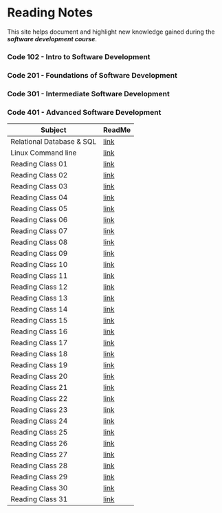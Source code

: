
 # Reading Notes 

 This site helps document and highlight new knowledge gained during the ***software development course***.


### Code 102 - Intro to Software Development
### Code 201 - Foundations of Software Development
### Code 301 - Intermediate Software Development
### Code 401 - Advanced Software Development



| Subject        | ReadMe                          |
|---------------|---------------------------------|
| Relational Database & SQL | [link](./Relational%20Database/README.md) |
| Linux Command line | [link](./Linux%20Command%20line/README.md) |
| Reading Class 01 | [link](./ReadingC1/README.md) |
| Reading Class 02  | [link](./ReadingC2/README.md) |
| Reading Class 03  | [link](./ReadingC3/README.md) |
| Reading Class 04  | [link](./ReadingC4/README.md) |
| Reading Class 05  | [link](https://malakodtalla.github.io/reading-notes/ReadingC5/) |
| Reading Class 06  | [link](./ReadingC6/README.md) |
| Reading Class 07  | [link](https://malakodtalla.github.io/reading-notes/ReadingC7/) |
| Reading Class 08  | [link](https://malakodtalla.github.io/reading-notes/ReadingC8/) |
| Reading Class 09  | [link](https://malakodtalla.github.io/reading-notes/ReadingC9/) |
| Reading Class 10  | [link](https://malakodtalla.github.io/reading-notes/ReadingC10/) |
| Reading Class 11 | [link](https://malakodtalla.github.io/reading-notes/ReadingC11/) |
| Reading Class 12 | [link](https://malakodtalla.github.io/reading-notes/ReadingC12/) |
| Reading Class 13 | [link](https://malakodtalla.github.io/reading-notes/ReadingC13) |
| Reading Class 14 | [link](https://malakodtalla.github.io/reading-notes/ReadingC14/) |
| Reading Class 15 | [link](https://malakodtalla.github.io/reading-notes/ReadingC15/) |
| Reading Class 16 | [link](https://malakodtalla.github.io/reading-notes/ReadingC16/) |
| Reading Class 17 | [link](https://malakodtalla.github.io/reading-notes/ReadingC17/) |
| Reading Class 18 | [link](https://malakodtalla.github.io/reading-notes/ReadingC18/) |
| Reading Class 19 | [link](https://malakodtalla.github.io/reading-notes/ReadingC19/) |
| Reading Class 20 | [link](https://malakodtalla.github.io/reading-notes/ReadingC20/) |
| Reading Class 21 | [link](https://malakodtalla.github.io/reading-notes/ReadingC21/) |
| Reading Class 22| [link](https://malakodtalla.github.io/reading-notes/ReadingC22/) |
| Reading Class 23| [link](https://malakodtalla.github.io/reading-notes/ReadingC23/) |
| Reading Class 24| [link](https://malakodtalla.github.io/reading-notes/ReadingC24/) |
| Reading Class 25| [link](https://malakodtalla.github.io/reading-notes/ReadingC25/) |
| Reading Class 26| [link](https://malakodtalla.github.io/reading-notes/ReadingC26/) |
| Reading Class 27| [link](https://malakodtalla.github.io/reading-notes/ReadingC27/) |
| Reading Class 28| [link](https://malakodtalla.github.io/reading-notes/ReadingC28/) |
| Reading Class 29| [link](https://malakodtalla.github.io/reading-notes/ReadingC29/) |
| Reading Class 30| [link](https://malakodtalla.github.io/reading-notes/ReadingC30/) |
| Reading Class 31| [link](https://malakodtalla.github.io/reading-notes/ReadingC31/) |












